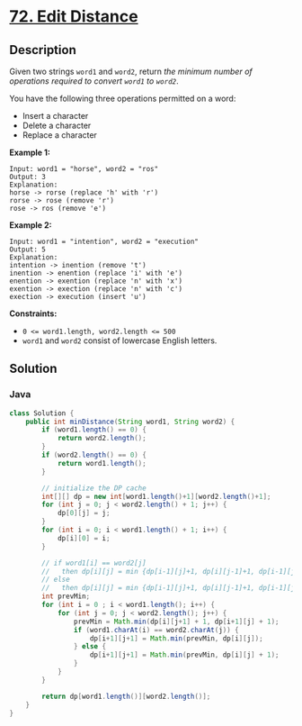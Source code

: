 # [72. Edit Distance](https://leetcode.com/problems/edit-distance/description/)

## Description
Given two strings `word1` and `word2`, return *the minimum number of operations required to convert `word1` to `word2`*.

You have the following three operations permitted on a word:
+ Insert a character
+ Delete a character
+ Replace a character

**Example 1:**
```
Input: word1 = "horse", word2 = "ros"
Output: 3
Explanation: 
horse -> rorse (replace 'h' with 'r')
rorse -> rose (remove 'r')
rose -> ros (remove 'e')
```

**Example 2:**
```
Input: word1 = "intention", word2 = "execution"
Output: 5
Explanation: 
intention -> inention (remove 't')
inention -> enention (replace 'i' with 'e')
enention -> exention (replace 'n' with 'x')
exention -> exection (replace 'n' with 'c')
exection -> execution (insert 'u')
```

**Constraints:**
+ `0 <= word1.length, word2.length <= 500`
+ `word1` and `word2` consist of lowercase English letters.


## Solution
### Java
```java
class Solution {
    public int minDistance(String word1, String word2) {
        if (word1.length() == 0) {
            return word2.length();
        }
        if (word2.length() == 0) {
            return word1.length();
        }

        // initialize the DP cache
        int[][] dp = new int[word1.length()+1][word2.length()+1];
        for (int j = 0; j < word2.length() + 1; j++) {
            dp[0][j] = j;
        }
        for (int i = 0; i < word1.length() + 1; i++) {
            dp[i][0] = i;
        }

        // if word1[i] == word2[j]
        //   then dp[i][j] = min {dp[i-1][j]+1, dp[i][j-1]+1, dp[i-1][j-1]}
        // else
        //   then dp[i][j] = min {dp[i-1][j]+1, dp[i][j-1]+1, dp[i-1][j-1]+1}
        int prevMin;
        for (int i = 0 ; i < word1.length(); i++) {
            for (int j = 0; j < word2.length(); j++) {
                prevMin = Math.min(dp[i][j+1] + 1, dp[i+1][j] + 1);
                if (word1.charAt(i) == word2.charAt(j)) {
                    dp[i+1][j+1] = Math.min(prevMin, dp[i][j]);
                } else {
                    dp[i+1][j+1] = Math.min(prevMin, dp[i][j] + 1);
                }
            }
        }

        return dp[word1.length()][word2.length()];
    }
}
```
